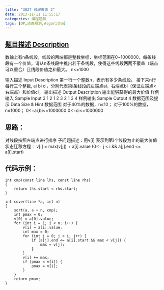 ```yaml
---
title: "3027 线段覆盖 2"
date: 2013-11-11 11:55:17
categories: 编程题解
tags: [DP,动态规划,Algorithm]
---
```

## [题目描述 Description](http://www.wikioi.com/problem/3027/)
数轴上有n条线段，线段的两端都是整数坐标，坐标范围在0~1000000，每条线段有一个价值，请从n条线段中挑出若干条线段，使得这些线段两两不覆盖（端点可以重合）且线段价值之和最大。
n<=1000

<!-- more -->

输入描述 Input Description
第一行一个整数n，表示有多少条线段。
接下来n行每行三个整数, ai bi ci，分别代表第i条线段的左端点ai，右端点bi（保证左端点<右端点）和价值ci。
输出描述 Output Description
输出能够获得的最大价值
样例输入 Sample Input
3
1 2 1
2 3 2
1 3 4
样例输出 Sample Output
4
数据范围及提示 Data Size & Hint
数据范围
对于40%的数据，n≤10；
对于100%的数据，n≤1000；
0<=ai,bi<=1000000
0<=ci<=1000000

## 思路：
对线段按照左端点进行排序
子问题描述：用v[i] 表示到第i个线段为止的最大价值
状态迁移方程： v[i] = max(v[j]) + a[i].value (0<= j < i && a[j].end <= a[i].start)

## 代码示例：

    
    int cmp(const line lhs, const line rhs)
    {
        return lhs.start < rhs.start;
    }
    
    int cover(line *a, int n)
    {
        sort(a, a + n, cmp);
        int pmax = 0;
        v[0] = a[0].value;
        for (int i = 1; i < n; i++) {
            v[i] = a[i].value;
            int max = 0;
            for (int j = 0; j < i; j++) {
                if (a[j].end <= a[i].start && max < v[j]) {
                    max = v[j];
                }
            }
            v[i] += max;
            if (pmax < v[i]) {
                pmax = v[i];
            }
        }
        return pmax;
    }




